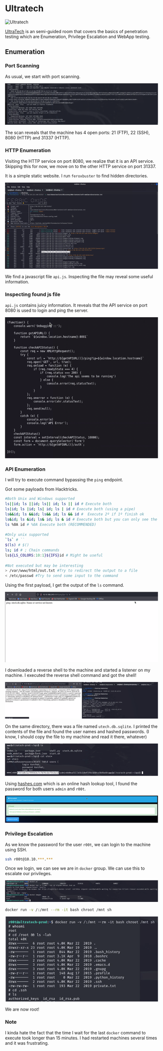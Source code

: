 # Ultratech

![Ultratech](https://tryhackme-images.s3.amazonaws.com/room-icons/e0f6687c43305e3b67a6cb38951d7b56.png) 

[UltraTech](https://tryhackme.com/room/ultratech) is an semi-guided room that covers the basics of penetration testing which are Enumeration, Privilege Escalation and WebApp testing.


## Enumeration

### Port Scanning
As usual, we start with port scanning.

![](images/1.png)

The scan reveals that the machine has 4 open ports: 21 (FTP), 22 (SSH), 8080 (HTTP) and 31337 (HTTP).

### HTTP Enumeration

Visiting the HTTP service on port 8080, we realize that it is an API service. Skipping this for now, we move on to the other HTTP service on port 31337.

It is a simple static website. I run `feroxbuster` to find hidden directories.

![](images/2.png)

We find a javascript file `api.js`. Inspecting the file may reveal some useful information.

### Inspecting found js file

`api.js` contains juicy information. It reveals that the API service on port 8080 is used to login and ping the server.

![](images/3.png)

### API Enumeration

I will try to execute command bypassing the `ping` endpoint. 

Got some payloads from Hacktricks.

```sh
#Both Unix and Windows supported
ls||id; ls ||id; ls|| id; ls || id # Execute both
ls|id; ls |id; ls| id; ls | id # Execute both (using a pipe)
ls&&id; ls &&id; ls&& id; ls && id #  Execute 2º if 1º finish ok
ls&id; ls &id; ls& id; ls & id # Execute both but you can only see the output of the 2º
ls %0A id # %0A Execute both (RECOMMENDED)

#Only unix supported
`ls` # ``
$(ls) # $()
ls; id # ; Chain commands
ls${LS_COLORS:10:1}${IFS}id # Might be useful

#Not executed but may be interesting
> /var/www/html/out.txt #Try to redirect the output to a file
< /etc/passwd #Try to send some input to the command
```

Using the first payload, I get the output of the `ls` command.

![](images/4.png)


I downloaded a reverse shell to the machine and started a listener on my machine. I executed the reverse shell command and got the shell!  

![](images/5.png)

On the same directory, there was a file named `utech.db.sqlite`. I printed the contents of the file and found the user names and hashed passwords. (I know, I should copy the file to my machine and read it there, whatever)

![](images/6.png)

Using [hashes.com](https://hashes.com) which is an online hash lookup tool, I found the password for both users `admin` and `r00t`.

![](images/7.png)

### Privilege Escalation

As we know the password for the user `r00t`, we can login to the machine using SSH.

```sh
ssh r00t@10.10.***.***
```

Once we login, we can see we are in `docker` group. We can use this to escalate our privileges.

![](images/8.png)

```sh
docker run -v /:/mnt --rm -it bash chroot /mnt sh
```

![](images/9.png)

We are now root! 

### Note

I kinda hate the fact that the time I wait for the last `docker` command to execute took longer than 15 minutes. I had restarted machines several times and it was frustrating. 

